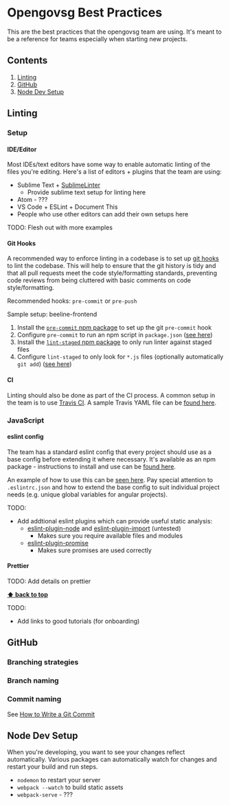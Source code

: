# Opengovsg Best Practices

This are the best practices that the opengovsg team are using. It's meant to be a reference for teams especially when starting new projects.

## Contents

1. [Linting](#linting)
1. [GitHub](#github)
1. [Node Dev Setup](#node-dev-setup)

## Linting

### Setup

#### IDE/Editor

Most IDEs/text editors have some way to enable automatic linting of the files you're editing. Here's a list of editors + plugins that the team are using:

* Sublime Text + [SublimeLinter](https://github.com/SublimeLinter/SublimeLinter)
  * Provide sublime text setup for linting here
* Atom - ???
* VS Code + ESLint + Document This
* People who use other editors can add their own setups here

TODO: Flesh out with more examples

#### Git Hooks

A recommended way to enforce linting in a codebase is to set up [git hooks](https://git-scm.com/book/gr/v2/Customizing-Git-Git-Hooks) to lint the codebase. This will help to ensure that the git history is tidy and that all pull requests meet the code style/formatting standards, preventing code reviews from being cluttered with basic comments on code style/formatting.

Recommended hooks: `pre-commit` or `pre-push`

Sample setup: beeline-frontend

1. Install the [`pre-commit` npm package](https://www.npmjs.com/package/pre-commit) to set up the git `pre-commit` hook
1. Configure `pre-commit` to run an npm script in `package.json` ([see here](https://github.com/datagovsg/beeline-frontend/blob/715d478db76a903f1534157228539a8bdde9e032/package.json#L163-L165))
1. Install the [`lint-staged` npm package](https://www.npmjs.com/package/lint-staged) to only run linter against staged files
1. Configure `lint-staged` to only look for `*.js` files (optionally automatically `git add`) ([see here](https://github.com/datagovsg/beeline-frontend/blob/715d478db76a903f1534157228539a8bdde9e032/package.json#L166-L171))

#### CI

Linting should also be done as part of the CI process. A common setup in the team is to use [Travis CI](https://docs.travis-ci.com/user/getting-started/). A sample Travis YAML file can be [found here](/linting/.travis.yml).

### JavaScript

#### eslint config

The team has a standard eslint config that every project should use as a base config before extending it where necessary. It's available as an npm package - instructions to install and use can be [found here](https://www.npmjs.com/package/@opengovsg/eslint-config-opengovsg).

An example of how to use this can be [seen here](https://github.com/datagovsg/beeline-frontend/pull/658/commits/25704f0a0e0ced181923667dee6742eb4937bf02). Pay special attention to `.eslintrc.json` and how to extend the base config to suit individual project needs (e.g. unique global variables for angular projects).

TODO:
* Add addtional eslint plugins which can provide useful static analysis:
  * [eslint-plugin-node](https://www.npmjs.com/package/eslint-plugin-node) and [eslint-plugin-import](https://github.com/benmosher/eslint-plugin-import) (untested)
    * Makes sure you require available files and modules
  * [eslint-plugin-promise](https://www.npmjs.com/package/eslint-plugin-promise)
    * Makes sure promises are used correctly

#### Prettier

TODO: Add details on prettier

**[⬆ back to top](#contents)**


TODO:
* Add links to good tutorials (for onboarding)

## GitHub

### Branching strategies

### Branch naming

### Commit naming

See [How to Write a Git Commit](https://chris.beams.io/posts/git-commit/)

## Node Dev Setup

When you're developing, you want to see your changes reflect automatically. 
Various packages can automatically watch for changes and restart your build and run steps.

* `nodemon` to restart your server
* `webpack --watch` to build static assets 
* `webpack-serve` - ???
